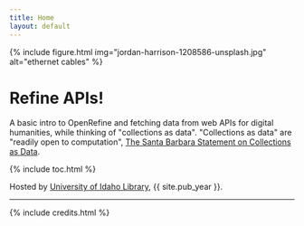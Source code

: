 ```yaml
---
title: Home
layout: default
---
```


{% include figure.html img="jordan-harrison-1208586-unsplash.jpg" alt="ethernet cables" %}

# Refine APIs!

A basic intro to OpenRefine and fetching data from web APIs for digital humanities, while thinking of "collections as data".
"Collections as data" are "readily open to computation", [The Santa Barbara Statement on Collections as Data](https://collectionsasdata.github.io/statement/).

{% include toc.html %}

Hosted by [University of Idaho Library](http://www.lib.uidaho.edu/), {{ site.pub_year }}.

------

{% include credits.html %}
